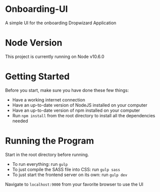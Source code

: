 # Onboarding-UI
A simple UI for the onboarding Dropwizard Application

# Node Version
This project is currently running on Node v10.6.0

# Getting Started
Before you start, make sure you have done these few things:
* Have a working internet connection
* Have an up-to-date version of NodeJS installed on your computer
* Have an up-to-date version of npm installed on your computer
* Run ```npm install``` from the root directory to install all the dependencies needed

# Running the Program
Start in the root directory before running.
* To run everything: run ```gulp```
* To just compile the SASS file into CSS: run ```gulp sass```
* To just start the frontend server on its own: run ```gulp dev```

Navigate to ```localhost:9000``` from your favorite browser to use the UI

